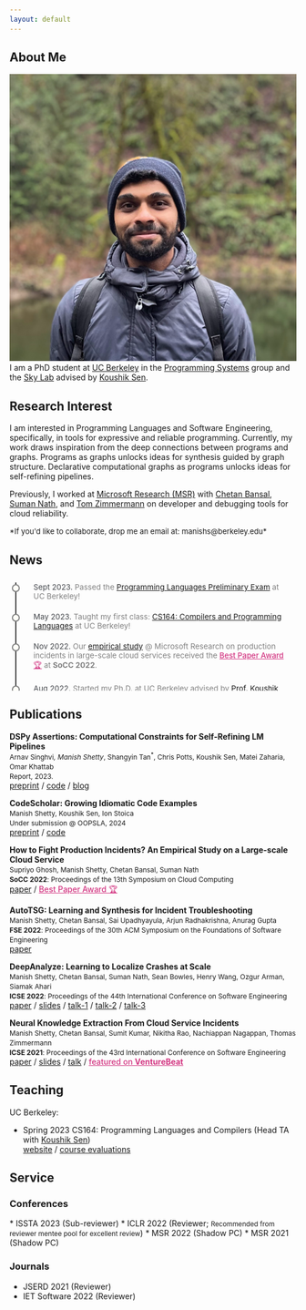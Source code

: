 ```yaml
---
layout: default
---
```


## About Me

<img class="profile-picture" src="./images/dpForAll.png">
I am a PhD student at <a href="https://www.berkeley.edu/">UC Berkeley</a> in the <a href="https://ps.berkeley.edu/">Programming Systems</a> group and the <a href="https://sky.cs.berkeley.edu/">Sky Lab</a> advised by <a href="https://people.eecs.berkeley.edu/~ksen">Koushik Sen</a>.


## Research Interest

I am interested in Programming Languages and Software Engineering, specifically, in tools
for expressive and reliable programming. Currently, my work draws inspiration from the
deep connections between programs and graphs. Programs as graphs unlocks ideas for synthesis guided by graph structure. Declarative computational graphs as programs unlocks ideas for self-refining pipelines.

Previously, I worked at <a href="https://www.microsoft.com/en-us/research/">Microsoft Research (MSR)</a> 
with
<a href="https://www.microsoft.com/en-us/research/people/chetanb/">Chetan Bansal</a>, 
<a href="https://www.microsoft.com/en-us/research/people/sumann/">Suman Nath</a>, and
<a href="https://www.microsoft.com/en-us/research/people/tzimmer/">Tom Zimmermann</a> on 
developer and debugging tools for cloud reliability.

<span style="font-size: small;">
*If you'd like to collaborate, drop me an email at: manishs@berkeley.edu*
</span>

## News

<div class="timeline">
<!-- <div class="card">
      <div class="info">
        <span><span class="title">Oct 2023. </span>
        Submitted a paper to <b>OOPSLA 2024</b> on synthesizing API usage examples that are more representative/idiomatic than ChatGPT generated code!</span>
      </div>
  </div> -->
  <div class="outer">
    <div class="card">
      <div class="info">
        <span><span class="title">Sept 2023. </span>
        Passed the <a href="https://eecs.berkeley.edu/resources/grads/phd/prelims/exam-prep">Programming Languages Preliminary Exam</a> at UC Berkeley!</span>
      </div>
    </div>
    <div class="card">
        <div class="info">
          <span><span class="title">May 2023. </span>
          Taught my first class: <a href="https://sites.google.com/berkeley.edu/cs164sp23/home">CS164: Compilers and Programming Languages</a> at UC Berkeley!</span>
        </div>
    </div>
    <div class="card">
        <div class="info">
          <span><span class="title">Nov 2022. </span>
          Our <a href="https://dl.acm.org/doi/10.1145/3542929.3563482">empirical study</a> @ Microsoft Research on production incidents in large-scale cloud services
          received the <a href="https://twitter.com/ACMSoCC/status/1590128032886685696?s=20" style="color: #D33682; font-weight: 500;">Best Paper Award 🏆</a> at <b>SoCC 2022</b>. </span>
        </div>
    </div>
    <div class="card">
        <div class="info">
          <span><span class="title">Aug 2022. </span>
          Started my Ph.D. at UC Berkeley advised by <a href="https://people.eecs.berkeley.edu/~ksen">Prof. Koushik Sen</a>. Joining the <a href="https://sky.cs.berkeley.edu/">Sky Lab</a> and the Programming Systems group!</span>
        </div>
    </div>
  </div>
</div>


## Publications

**DSPy Assertions: Computational Constraints for Self-Refining LM Pipelines** <br>
<span style="font-size:85%">Arnav Singhvi<sup>*</sup>, Manish Shetty<sup>*</sup>, Shangyin Tan<sup>*</sup>, Chris Potts, Koushik Sen, Matei Zaharia, Omar Khattab<br>
Report, 2023. </span> <br>
<a href="/pdf/preprints/DSPy_Assert.pdf">preprint</a> /
<a href="https://github.com/stanfordnlp/dspy/blob/main/dspy/primitives/assertions.py">code</a> /
<a href="/blog/scrivings/dspy-assertions-a-pr-reviews-pov/">blog</a>

**CodeScholar: Growing Idiomatic Code Examples** <br>
<span style="font-size:85%">Manish Shetty, Koushik Sen, Ion Stoica <br>
Under submission @ OOPSLA, 2024 </span> <br>
<a href="/pdf/preprints/CodeScholar_OOPSLA_24.pdf">preprint</a> /
<a href="https://github.com/tart-proj/codescholar">code</a>

**How to Fight Production Incidents? An Empirical Study on a Large-scale Cloud Service** <br> 
<span style="font-size:85%">Supriyo Ghosh, Manish Shetty, Chetan Bansal, Suman Nath <br>
**SoCC 2022**: Proceedings of the 13th Symposium on Cloud Computing </span> <br>
<a href="https://dl.acm.org/doi/10.1145/3542929.3563482">paper</a> / <a href="https://twitter.com/ACMSoCC/status/1590128032886685696?s=20" style="color: #D33682; font-weight: 500;">Best Paper Award 🏆</a>

**AutoTSG: Learning and Synthesis for Incident Troubleshooting** <br>
<span style="font-size:85%">Manish Shetty, Chetan Bansal, Sai Upadhyayula, Arjun Radhakrishna, Anurag Gupta <br>
**FSE 2022**: Proceedings of the 30th ACM Symposium on the Foundations of Software Engineering </span> <br>
<a href="https://arxiv.org/pdf/2205.13457.pdf">paper</a>

**DeepAnalyze: Learning to Localize Crashes at Scale** <br>
<span style="font-size:85%">Manish Shetty, Chetan Bansal, Suman Nath, Sean Bowles, Henry Wang, Ozgur Arman, Siamak Ahari <br>
**ICSE 2022**: Proceedings of the 44th International Conference on Software Engineering </span> <br>
<a href="https://arxiv.org/pdf/2109.14326.pdf">paper</a> / 
<a href="/pdf/slides/DeepAnalyze_ICSE_2022.pdf">slides</a> / 
<a href="https://youtu.be/UqwcSTiIP_I">talk-1</a> / 
<a href="https://youtu.be/aFZni_d-Sc0">talk-2</a> / 
<a href="https://youtu.be/bT5B30qAaW0">talk-3</a>


**Neural Knowledge Extraction From Cloud Service Incidents** <br>
<span style="font-size:85%"> Manish Shetty, Chetan Bansal, Sumit Kumar, Nikitha Rao, Nachiappan Nagappan, Thomas Zimmermann <br>
**ICSE 2021**: Proceedings of the 43rd International Conference on Software Engineering </span> <br>
<a href="https://arxiv.org/abs/2007.05505">paper</a> / 
<a href="pdf/slides/SoftNER_ICSE_2021.pdf">slides</a> / 
<a href="https://youtu.be/nObO7Q9NlcA">talk</a> / 
<a href="https://venturebeat.com/2020/07/14/microsofts-softner-ai-uses-unsupervised-learning-to-help-triage-cloud-service-outages/"
style="color: #D33682; font-weight: 500;"> featured on <b>VentureBeat</b> </a>
<!-- <a href="" style="color: #D33682;">Distinguished paper award nomination </a> -->

## Teaching

UC Berkeley:
* Spring 2023 CS164: Programming Languages and Compilers (Head TA with [Koushik Sen](https://people.eecs.berkeley.edu/~ksen/)) <br>
<a href="https://sites.google.com/berkeley.edu/cs164sp23/home">website</a> / <a href="./pdf/courses/cs164sp23-course-evals.pdf">course evaluations</a>


## Service

### Conferences
<aside markdown="1">
* ISSTA 2023 (Sub-reviewer)
* ICLR 2022 (Reviewer; <span style="font-size: smaller;">
        <i class="fas fa-trophy"></i> Recommended from reviewer mentee
        pool for excellent review</span>)
* MSR 2022 (Shadow PC)
* MSR 2021 (Shadow PC)
</aside>

### Journals
* JSERD 2021 (Reviewer)
* IET Software 2022 (Reviewer)


<br><br>

<style>
/* Timeline Container */
.timeline {
  margin: 10px auto;
  padding: 10px;
  overflow:auto;
  height: 180px;
  font-size: 95%;
}

/* Outer Layer with the timeline border */
.outer {
  border-left: 2px solid #333;
}

/* Card container */
.card {
  position: relative;
  margin: 0 0 20px 20px;
  padding: 0 0 0 10px;
  color: gray;
  /* max-width: 90%; */
}

/* Information about the timeline */
.info {
  display: flex;
  flex-direction: column;
}

/* Title of the card */
.title {
  color: #0d1117c4;
  position: relative;
}

/* Timeline dot  */
.title::before {
  content: "";
  position: absolute;
  width: 10px;
  height: 10px;
  background: #fffff8;
  border-radius: 999px;
  left: -38px;
  top: 3px;
  border: 2px solid gray;
}

/* remove underline for a tag with id author-name */
a#author-name {
  text-decoration: none;
  border-bottom: none;
}

</style>